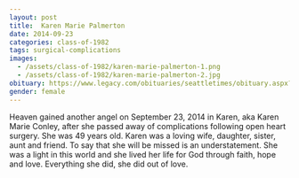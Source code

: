 ```yaml
---
layout: post
title:  Karen Marie Palmerton
date: 2014-09-23
categories: class-of-1982
tags: surgical-complications
images:
  - /assets/class-of-1982/karen-marie-palmerton-1.png
  - /assets/class-of-1982/karen-marie-palmerton-2.jpg
obituary: https://www.legacy.com/obituaries/seattletimes/obituary.aspx?pid=173184462
gender: female
---
```

Heaven gained another angel on September 23, 2014 in Karen, aka Karen Marie Conley, after she passed away of complications following open heart surgery.  She was 49 years old.  Karen was a loving wife, daughter, sister, aunt and friend. To say that she will be missed is an understatement. She was a light in this world and she lived her life for God through faith, hope and love. Everything she did, she did out of love.
